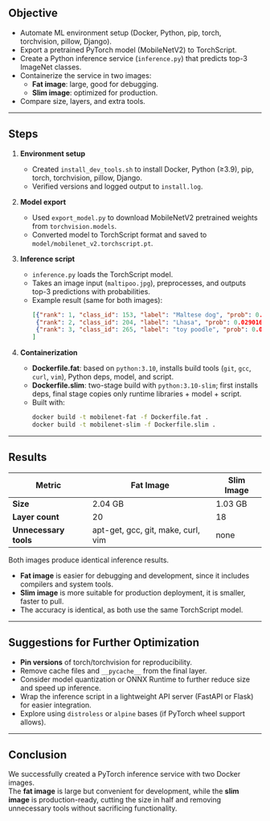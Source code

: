 
## Objective
- Automate ML environment setup (Docker, Python, pip, torch, torchvision, pillow, Django).  
- Export a pretrained PyTorch model (MobileNetV2) to TorchScript.  
- Create a Python inference service (`inference.py`) that predicts top-3 ImageNet classes.  
- Containerize the service in two images:
  - **Fat image**: large, good for debugging.  
  - **Slim image**: optimized for production.  
- Compare size, layers, and extra tools.

---

## Steps 

1. **Environment setup**  
   - Created `install_dev_tools.sh` to install Docker, Python (≥3.9), pip, torch, torchvision, pillow, Django.  
   - Verified versions and logged output to `install.log`.

2. **Model export**  
   - Used `export_model.py` to download MobileNetV2 pretrained weights from `torchvision.models`.  
   - Converted model to TorchScript format and saved to `model/mobilenet_v2.torchscript.pt`.

3. **Inference script**  
   - `inference.py` loads the TorchScript model.  
   - Takes an image input (`maltipoo.jpg`), preprocesses, and outputs top-3 predictions with probabilities.  
   - Example result (same for both images):  
     ```json
     [{"rank": 1, "class_id": 153, "label": "Maltese dog", "prob": 0.44237685203552246},
      {"rank": 2, "class_id": 204, "label": "Lhasa", "prob": 0.029016569256782532},
      {"rank": 3, "class_id": 265, "label": "toy poodle", "prob": 0.020915253087878227}
     ]
     ```

4. **Containerization**  
   - **Dockerfile.fat**: based on `python:3.10`, installs build tools (`git`, `gcc`, `curl`, `vim`), Python deps, model, and script.  
   - **Dockerfile.slim**: two-stage build with `python:3.10-slim`; first installs deps, final stage copies only runtime libraries + model + script.  
   - Built with:
     ```bash
     docker build -t mobilenet-fat -f Dockerfile.fat .
     docker build -t mobilenet-slim -f Dockerfile.slim .
     ```

---

## Results

| Metric              | Fat Image         | Slim Image       |
|----------------------|------------------|------------------|
| **Size**            | 2.04 GB          | 1.03 GB          |
| **Layer count**     | 20               | 18               |
| **Unnecessary tools** | apt-get, gcc, git, make, curl, vim | none |

Both images produce identical inference results.

- **Fat image** is easier for debugging and development, since it includes compilers and system tools.  
- **Slim image** is more suitable for production deployment, it is smaller, faster to pull.  
- The accuracy is identical, as both use the same TorchScript model.  

---

## Suggestions for Further Optimization

- **Pin versions** of torch/torchvision for reproducibility.  
- Remove cache files and `__pycache__` from the final layer.  
- Consider model quantization or ONNX Runtime to further reduce size and speed up inference.  
- Wrap the inference script in a lightweight API server (FastAPI or Flask) for easier integration.  
- Explore using `distroless` or `alpine` bases (if PyTorch wheel support allows).  

---

## Conclusion
We successfully created a PyTorch inference service with two Docker images.  
The **fat image** is large but convenient for development, while the **slim image** is production-ready, cutting the size in half and removing unnecessary tools without sacrificing functionality.


